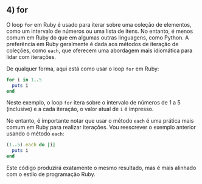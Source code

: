 ## 4) for

O loop `for` em Ruby é usado para iterar sobre uma coleção de elementos, como um intervalo de números ou uma lista de itens. No entanto, é menos comum em Ruby do que em algumas outras linguagens, como Python. A preferência em Ruby geralmente é dada aos métodos de iteração de coleções, como `each`, que oferecem uma abordagem mais idiomática para lidar com iterações.

De qualquer forma, aqui está como usar o loop `for` em Ruby:

```ruby
for i in 1..5
  puts i
end

```

Neste exemplo, o loop `for` itera sobre o intervalo de números de 1 a 5 (inclusive) e a cada iteração, o valor atual de `i` é impresso.

No entanto, é importante notar que usar o método `each` é uma prática mais comum em Ruby para realizar iterações. Vou reescrever o exemplo anterior usando o método `each`:

```ruby
(1..5).each do |i|
  puts i
end

```

Este código produzirá exatamente o mesmo resultado, mas é mais alinhado com o estilo de programação Ruby.
